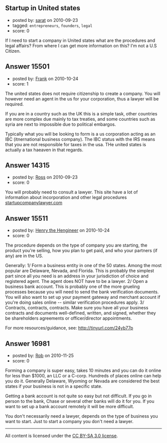 ## Startup in United states

- posted by: [sarat](https://stackexchange.com/users/-1/4341-sarat) on 2010-09-23
- tagged: `entrepreneurs`, `founders`, `legal`
- score: 0

If I need to start a company in United states what are the procedures and legal affairs? From where I can get more information on this? I'm not a U.S Citizen.


## Answer 15501

- posted by: [Frank](https://stackexchange.com/users/-1/4858-frank) on 2010-10-24
- score: 1

The united states does not require citizenship to create a company. You will however need an agent in the us for your corporation, thus a lawyer will be required.

If you are in a country such as the UK this is a simple task, other countries are more complex due mainly to tax treaties, and some countries such as syria are next to impossible due to political embargos.  

Typically what you will be looking to form is a us corporation acting as an IBC (itnernational business company).  The IBC status with the IRS means that you are not responsible for taxes in the usa.  THe united states is actually a tax haeaven in that regards.




## Answer 14315

- posted by: [Ross](https://stackexchange.com/users/-1/1390-ross) on 2010-09-23
- score: 0

<p>You will probably need to consult a lawyer. This site have a lot of information about incorporation and other legal procedures <a href="http://www.startupcompanylawyer.com/" rel="nofollow">startupcompanylawyer.com</a></p>



## Answer 15511

- posted by: [Henry the Hengineer](https://stackexchange.com/users/-1/1692-henry-the-hengineer) on 2010-10-24
- score: 0

The procedure depends on the type of company you are starting, the product you're selling, how you plan to get paid, and who your partners (if any) are in the US.

Generally:
1/ Form a business entity in one of the 50 states. Among the most popular are Delaware, Nevada, and Florida. This is probably the simplest part since all you need is an address in your jurisdiction of choice and registered agent. The agent does NOT have to be a lawyer.
2/ Open a business bank account. This is probably one of the more grueling processes because you will need to send the bank verification documents. You will also want to set up your payment gateway and merchant account if you're doing sales online -- similar verification procedures apply.
3/ Contracts, contracts, contracts. Make sure you have all your business contracts and documents well-defined, written, and signed, whether they be shareholders agreements or officer/director appointments.

For more resources/guidance, see: http://tinyurl.com/24yb77p


## Answer 16981

- posted by: [Rob](https://stackexchange.com/users/-1/2468-rob) on 2010-11-25
- score: 0

Forming a company is super easy, takes 10 minutes and you can do it online for less than $1000, an LLC or a C-corp. Hundreds of places online can help you do it. Generally Delaware, Wyoming or Nevada are considered the best states if your business is not in a specific state.

Getting a bank account is not quite so easy but not difficult. If you go in person to the bank, Chase or several other banks will do it for you. If you want to set up a bank account remotely it will be more difficult.

You don't necessarily need a lawyer, depends on the type of business you want to start. Just to start a company you don't need a lawyer.



---

All content is licensed under the [CC BY-SA 3.0 license](https://creativecommons.org/licenses/by-sa/3.0/).
